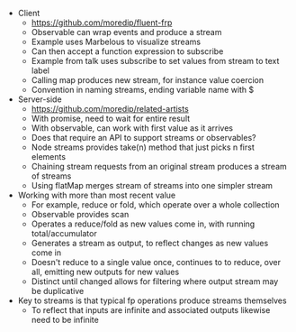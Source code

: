 * Client
  * https://github.com/moredip/fluent-frp
  * Observable can wrap events and produce a stream
  * Example uses Marbelous to visualize streams
  * Can then accept a function expression to subscribe
  * Example from talk uses subscribe to set values from stream to text label
  * Calling map produces new stream, for instance value coercion
  * Convention in naming streams, ending variable name with $
* Server-side
  * https://github.com/moredip/related-artists
  * With promise, need to wait for entire result
  * With observable, can work with first value as it arrives
  * Does that require an API to support streams or observables?
  * Node streams provides take(n) method that just picks n first elements
  * Chaining stream requests from an original stream produces a stream of streams
  * Using flatMap merges stream of streams into one simpler stream
* Working with more than most recent value
  * For example, reduce or fold, which operate over a whole collection
  * Observable provides scan
  * Operates a reduce/fold as new values come in, with running total/accumulator
  * Generates a stream as output, to reflect changes as new values come in
  * Doesn't reduce to a single value once, continues to to reduce, over all, emitting new outputs for new values
  * Distinct until changed allows for filtering where output stream may be duplicative
* Key to streams is that typical fp operations produce streams themselves
  * To reflect that inputs are infinite and associated outputs likewise need to be infinite
